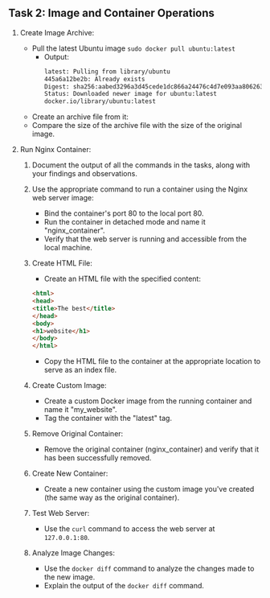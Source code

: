 ## Task 2: Image and Container Operations

1. Create Image Archive:
   - Pull the latest Ubuntu image `sudo docker pull ubuntu:latest`
        - Output: 
            ```bash 
            latest: Pulling from library/ubuntu
            445a6a12be2b: Already exists 
            Digest: sha256:aabed3296a3d45cede1dc866a24476c4d7e093aa806263c27ddaadbdce3c1054
            Status: Downloaded newer image for ubuntu:latest
            docker.io/library/ubuntu:latest
            ```
   - Create an archive file from it: 
   - Compare the size of the archive file with the size of the original image. 
   
2. Run Nginx Container:
   1. Document the output of all the commands in the tasks, along with your findings and observations.
   2. Use the appropriate command to run a container using the Nginx web server image:
      - Bind the container's port 80 to the local port 80.
      - Run the container in detached mode and name it "nginx_container".
      - Verify that the web server is running and accessible from the local machine.

   3. Create HTML File:
      - Create an HTML file with the specified content:

      ```html
      <html>
      <head>
      <title>The best</title>
      </head>
      <body>
      <h1>website</h1>
      </body>
      </html>
      ```

      - Copy the HTML file to the container at the appropriate location to serve as an index file.

   4. Create Custom Image:
      - Create a custom Docker image from the running container and name it "my_website".
      - Tag the container with the "latest" tag.

   5. Remove Original Container:
      - Remove the original container (nginx_container) and verify that it has been successfully removed.

   6. Create New Container:
      - Create a new container using the custom image you've created (the same way as the original container).

   7. Test Web Server:
      - Use the `curl` command to access the web server at `127.0.0.1:80`.

   8. Analyze Image Changes:
      - Use the `docker diff` command to analyze the changes made to the new image.
      - Explain the output of the `docker diff` command.